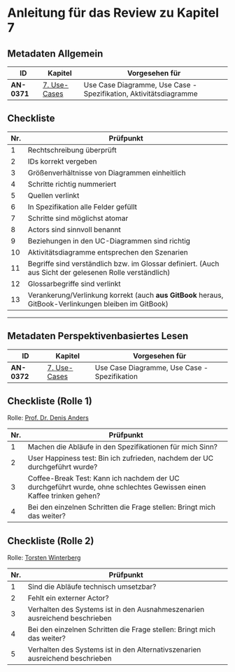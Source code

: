 # Anleitung für das Review zu Kapitel 7

## Metadaten Allgemein
| ID | Kapitel | Vorgesehen für |
|---|---|---|
| <a name="AN-0371">**AN-0371**</a> | [7. Use-Cases](https://github.com/pschm/am-lastenheft-ss20/blob/master/lastenheft/07.-use-cases.md#7-use-cases) | Use Case Diagramme, Use Case - Spezifikation, Aktivitätsdiagramme |

## Checkliste

| Nr\. | Prüfpunkt |
|---|---|
|  1 | Rechtschreibung überprüft |
|  2 | IDs korrekt vergeben |
|  3 | Größenverhältnisse von Diagrammen einheitlich |
|  4 | Schritte richtig nummeriert |
|  5 | Quellen verlinkt |
|  6 | In Spezifikation alle Felder gefüllt |
|  7 | Schritte sind möglichst atomar |
|  8 | Actors sind sinnvoll benannt |
|  9 | Beziehungen in den UC-Diagrammen sind richtig |
| 10 | Aktivitätsdiagramme entsprechen den Szenarien |
| 11 | Begriffe sind verständlich bzw. im Glossar definiert. (Auch aus Sicht der gelesenen Rolle verständlich) |
| 12 | Glossarbegriffe sind verlinkt |
| 13 | Verankerung/Verlinkung korrekt (auch **aus GitBook** heraus, GitBook-Verlinkungen bleiben im GitBook) |

---

## Metadaten Perspektivenbasiertes Lesen
| ID | Kapitel | Vorgesehen für |
|---|---|---|
| <a name="AN-0372">**AN-0372**</a> | [7. Use-Cases](https://github.com/pschm/am-lastenheft-ss20/blob/master/lastenheft/07.-use-cases.md#7-use-cases) | Use Case Diagramme, Use Case - Spezifikation |

## Checkliste (Rolle 1)
Rolle: [Prof. Dr. Denis Anders](https://github.com/pschm/am-lastenheft-ss20/blob/master/lastenheft/01.-stakeholer-ziele-und-systemkontext.md#131-perspektivenbasiertes-lesen)

| Nr\. | Prüfpunkt |
|---|---|
|  1 | Machen die Abläufe in den Spezifikationen für mich Sinn? |
|  2 | User Happiness test: Bin ich zufrieden, nachdem der UC durchgeführt wurde?  |
|  3 | Coffee-Break Test: Kann ich nachdem der UC durchgeführt wurde, ohne schlechtes Gewissen einen Kaffee trinken gehen? |
|  4 | Bei den einzelnen Schritten die Frage stellen: Bringt mich das weiter? |


## Checkliste (Rolle 2)
Rolle: [Torsten Winterberg](https://github.com/pschm/am-lastenheft-ss20/blob/master/lastenheft/01.-stakeholer-ziele-und-systemkontext.md#131-perspektivenbasiertes-lesen)

| Nr\. | Prüfpunkt |
|---|---|
|  1 | Sind die Abläufe technisch umsetzbar? |
|  2 | Fehlt ein externer Actor?  |
|  3 | Verhalten des Systems ist in den Ausnahmeszenarien ausreichend beschrieben |
|  4 | Bei den einzelnen Schritten die Frage stellen: Bringt mich das weiter? |
|  5 | Verhalten des Systems ist in den Alternativszenarien ausreichend beschrieben |
